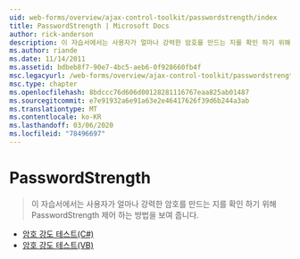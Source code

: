 ```yaml
---
uid: web-forms/overview/ajax-control-toolkit/passwordstrength/index
title: PasswordStrength | Microsoft Docs
author: rick-anderson
description: 이 자습서에서는 사용자가 얼마나 강력한 암호를 만드는 지를 확인 하기 위해 PasswordStrength 제어 하는 방법을 보여 줍니다.
ms.author: riande
ms.date: 11/14/2011
ms.assetid: bdbeb8f7-90e7-4bc5-aeb6-0f928660fb4f
msc.legacyurl: /web-forms/overview/ajax-control-toolkit/passwordstrength
msc.type: chapter
ms.openlocfilehash: 8bdccc76d606d00128281116767eaa825ab01487
ms.sourcegitcommit: e7e91932a6e91a63e2e46417626f39d6b244a3ab
ms.translationtype: MT
ms.contentlocale: ko-KR
ms.lasthandoff: 03/06/2020
ms.locfileid: "78496697"
---
```

# <a name="passwordstrength"></a>PasswordStrength

> 이 자습서에서는 사용자가 얼마나 강력한 암호를 만드는 지를 확인 하기 위해 PasswordStrength 제어 하는 방법을 보여 줍니다.

- [암호 강도 테스트(C#)](testing-the-strength-of-a-password-cs.md)
- [암호 강도 테스트(VB)](testing-the-strength-of-a-password-vb.md)
